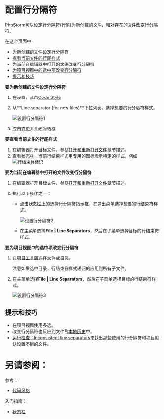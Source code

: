 # 配置行分隔符


PhpStorm可以设定行分隔符(行尾)为新创建的文件，和对存在的文件改变行分隔符。

在这个页面中：

* [为新创建的文件设定行分隔符](#为新创建的文件设定行分隔符)
* [查看当前文件的行尾样式](#查看当前文件的行尾样式)
* [为当前在编辑器中打开的文件改变行分隔符](#为当前在编辑器中打开的文件改变行分隔符)
* [为项目视图中的选中项改变行分隔符](#为项目视图中的选中项改变行分隔符)
* [提示和技巧](#提示和技巧)


**<span id='为新创建的文件设定行分隔符'>要为新创建的文件设定行分隔符</span>**

1. 在设置，点击[Code Style](/参考/设置参数对话框/编辑器/代码风格/README.md)
2. 从**Line separator (for new files)**下拉列表，选择想要的行分隔符样式。
    
    ![设置行分隔符1](http://image.jellychen.cn/uploads/2016/11/lineSeparatorForNewFiles.png)

3. 应用变更并关闭对话框


**<span id='查看当前文件的行尾样式'>要查看当前文件的行尾样式</span>**

1. 在编辑器打开目标文件，参见[打开和重新打开文件](/如何使用/常规指南/PhpStorm编辑器/基础编辑规程/在编辑器中打开和重新打开文件.md)章节描述。
2. 查看[状态栏](/如何使用/常规指南/用户界面引导/状态栏.md)：当前行结束样式用专用的图标表示特定的样式，例如![行结束符标识](http://image.jellychen.cn/uploads/2016/10/uiStatusLineEnding.png)


**<span id='为当前在编辑器中打开的文件改变行分隔符'>要为当前在编辑器中打开的文件改变行分隔符</span>**

1. 在编辑器打开目标文件，参见[打开和重新打开文件](/如何使用/常规指南/PhpStorm编辑器/基础编辑规程/在编辑器中打开和重新打开文件.md)章节描述。
2. 执行以下操作之一：
    
    * 点击[状态栏](/如何使用/常规指南/用户界面引导/状态栏.md)上的选择行分隔符指示框，在弹出菜单选择想要的行结束符样式。
    
        ![设置行分隔符2](http://image.jellychen.cn/uploads/2016/11/lineSeparatorPopup.png)

    * 在主菜单选择**File | Line Separators**，然后在子菜单选择目标的行结束符样式。


**<span id='为项目视图中的选中项改变行分隔符'>要为项目视图中的选中项改变行分隔符</span>**

1. 在[项目工具窗](/参考/工具窗参考/项目工具窗.md)选择文件或目录。
    
    注意如果选中目录，行结束符样式递归的应用到所有子文件。

2. 在主菜单选择**File | Line Separators**，然后在子菜单选择目标的行结束符样式。

    ![设置行分隔符3](http://image.jellychen.cn/uploads/2016/11/lineSeparatorMenu_non_ij.png)
    

## <span id='提示和技巧'>提示和技巧</span>

* 在项目视图使用多选。
* 改变行分隔符也反应到文件的[本地历史](/如何使用/常规指南/使用本地历史/README.md)中。
* [运行检查：Inconsistent line separators](/如何使用/常规指南/代码检查/运行检查.md)来找出那些使用的行分隔符和项目默认设置不同的文件。



# 另请参阅：

参考：

* [代码风格](/参考/设置参数对话框/编辑器/代码风格/README.md)

入门指南：

* [状态栏](/如何使用/常规指南/用户界面引导/状态栏.md)